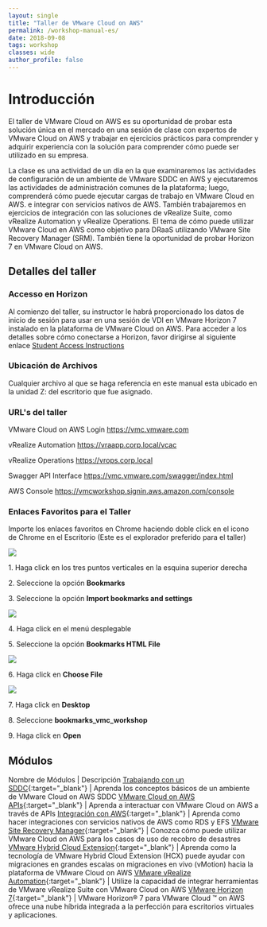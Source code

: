 ```yaml
---
layout: single
title: "Taller de VMware Cloud on AWS"
permalink: /workshop-manual-es/
date: 2018-09-08
tags: workshop
classes: wide
author_profile: false
---
```

# Introducción

El taller de VMware Cloud on AWS es su oportunidad de probar esta solución única en el mercado en una sesión de clase con expertos de VMware Cloud on AWS y trabajar en ejercicios prácticos para comprender y adquirir experiencia con la solución para comprender cómo puede ser utilizado en su empresa.

La clase es una actividad de un día en la que examinaremos las actividades de configuración de un ambiente de VMware SDDC en AWS y ejecutaremos las actividades de administración comunes de la plataforma; luego, comprenderá cómo puede ejecutar cargas de trabajo en VMware Cloud en AWS. e integrar con servicios nativos de AWS. También trabajaremos en ejercicios de integración con las soluciones de vRealize Suite, como vRealize Automation y vRealize Operations. El tema de cómo puede utilizar VMware Cloud en AWS como objetivo para DRaaS utilizando VMware Site Recovery Manager (SRM). También tiene la oportunidad de probar Horizon 7 en VMware Cloud on AWS.

## Detalles del taller

### Accesso en Horizon

Al comienzo del taller, su instructor le habrá proporcionado los datos de inicio de sesión para usar en una sesión de VDI en VMware Horizon 7 instalado en la plataforma de VMware Cloud on AWS. Para acceder a los detalles sobre cómo conectarse a Horizon, favor dirigirse al siguiente enlace [Student Access Instructions](https://vmc-field-team.github.io/student-access/)

### Ubicación de Archivos

Cualquier archivo al que se haga referencia en este manual esta ubicado en la unidad Z: del escritorio que fue asignado.

### URL's del taller

VMware Cloud on AWS Login <https://vmc.vmware.com>

vRealize Automation <https://vraapp.corp.local/vcac>

vRealize Operations <https://vrops.corp.local>

Swagger API Interface <https://vmc.vmware.com/swagger/index.html>

AWS Console <https://vmcworkshop.signin.aws.amazon.com/console>

### Enlaces Favoritos para el Taller

Importe los enlaces favoritos en Chrome haciendo doble click en el icono de Chrome en el Escritorio (Este es el explorador preferido para el taller)

![](https://s3-us-west-2.amazonaws.com/vmc-workshops-images/Workshop+Details/WorkshopDetails1.jpg)

1\. Haga click en los tres puntos verticales en la esquina superior derecha

2\. Seleccione la opción **Bookmarks**

3\. Seleccione la opción **Import bookmarks and settings**

![](https://s3-us-west-2.amazonaws.com/vmc-workshops-images/Workshop+Details/WorkshopDetails2.jpg)

4\. Haga click en el menú desplegable

5\. Seleccione la opción **Bookmarks HTML File**

![](https://s3-us-west-2.amazonaws.com/vmc-workshops-images/Workshop+Details/WorkshopDetails3.jpg)

6\. Haga click en **Choose File**

![](https://s3-us-west-2.amazonaws.com/vmc-workshops-images/Workshop+Details/WorkshopDetails4.jpg)

7\. Haga click en **Desktop**

8\. Seleccione **bookmarks_vmc_workshop**

9\. Haga click en **Open**


## Módulos

Nombre de Módulos | Descripción
[Trabajando con un SDDC](https://vmc-field-team.github.io/labs-es/working-with-sddc-lab/){:target="_blank"} | Aprenda los conceptos básicos de un ambiente de VMware Cloud on AWS SDDC
[VMware Cloud on AWS APIs](https://vmc-field-team.github.io/labs-es/api-lab/){:target="_blank"} | Aprenda a interactuar con VMware Cloud on AWS a través de APIs
[Integración con AWS](https://vmc-field-team.github.io/labs-es/aws-integration-lab/){:target="_blank"} | Aprenda como hacer integraciones con servicios nativos de AWS como RDS y EFS
[VMware Site Recovery Manager](https://vmc-field-team.github.io/labs-es/srm-lab/){:target="_blank"} | Conozca cómo puede utilizar VMware Cloud on AWS para los casos de uso de recobro de desastres
[VMware Hybrid Cloud Extension](https://vmc-field-team.github.io/labs-es/hcx-lab/){:target="_blank"} | Aprenda como la tecnología de VMware Hybrid Cloud Extension (HCX) puede ayudar con migraciones en grandes escalas on migraciones en vivo (vMotion) hacia la plataforma de VMware Cloud on AWS
[VMware vRealize Automation](https://vmc-field-team.github.io/labs-es/vra-lab/){:target="_blank"} | Utilize la capacidad de integrar herramientas de VMware vRealize Suite con VMware Cloud on AWS
[VMware Horizon 7](https://vmc-field-team.github.io/labs-es/horizon-lab/){:target="_blank"} | VMware Horizon® 7 para VMware Cloud ™ on AWS ofrece una nube híbrida integrada a la perfección para escritorios virtuales y aplicaciones.
